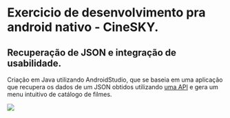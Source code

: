 # Exercicio de desenvolvimento pra android nativo - CineSKY.
## Recuperação de JSON e integração de usabilidade.

Criação em Java utilizando AndroidStudio, que se baseia em uma aplicação que recupera os dados de um JSON obtidos utilizando [uma API](https://sky-exercise.herokuapp.com/api/Movies) e gera um menu intuitivo de catálogo de filmes.

<a href="https://twitter.com/arrobarrella">
    <img src="https://img.shields.io/badge/Author-%40arrobarrella-blue.svg"/>
</a>
